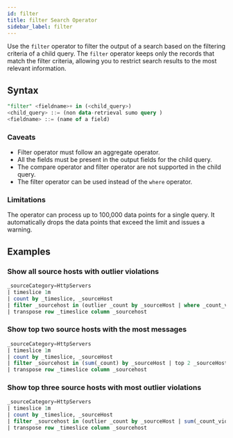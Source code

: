 ```yaml
---
id: filter
title: filter Search Operator
sidebar_label: filter
---
```


Use the `filter` operator to filter the output of a search based on the filtering criteria of a child query. The `filter` operator keeps only the records that match the filter criteria, allowing you to restrict search results to the most relevant information.

## Syntax

```sql
"filter" <fieldname>+ in (<child_query>)
<child_query> ::= (non data-retrieval sumo query )
<fieldname> ::= (name of a field)
```

### Caveats

* Filter operator must follow an aggregate operator.
* All the fields must be present in the output fields for the child query.
* The compare operator and filter operator are not supported in the child query. 
* The filter operator can be used instead of the `where` operator.

### Limitations

The operator can process up to 100,000 data points for a single query. It automatically drops the data points that exceed the limit and issues a warning. 

## Examples

### Show all source hosts with outlier violations

```sql
_sourceCategory=HttpServers
| timeslice 1m
| count by _timeslice, _sourceHost
| filter _sourcehost in (outlier _count by _sourceHost | where _count_violation > 0)
| transpose row _timeslice column _sourcehost
```

### Show top two source hosts with the most messages

```sql
_sourceCategory=HttpServers
| timeslice 1m
| count by _timeslice, _sourceHost
| filter _sourcehost in (sum(_count) by _sourceHost | top 2 _sourceHost by _sum )
| transpose row _timeslice column _sourcehost
```

### Show top three source hosts with most outlier violations

```sql
_sourceCategory=HttpServers
| timeslice 1m
| count by _timeslice, _sourceHost
| filter _sourcehost in (outlier _count by _sourceHost | sum(_count_violation) by _sourcehost | top 3 _sourceHost by _sum )
| transpose row _timeslice column _sourcehost
```
